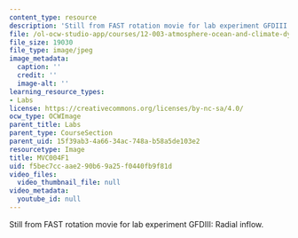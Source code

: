 ```yaml
---
content_type: resource
description: 'Still from FAST rotation movie for lab experiment GFDIII: Radial inflow.'
file: /ol-ocw-studio-app/courses/12-003-atmosphere-ocean-and-climate-dynamics-fall-2008/f5bec7ccaae290b69a25f0440fb9f81d_MVC004F1.jpg
file_size: 19030
file_type: image/jpeg
image_metadata:
  caption: ''
  credit: ''
  image-alt: ''
learning_resource_types:
- Labs
license: https://creativecommons.org/licenses/by-nc-sa/4.0/
ocw_type: OCWImage
parent_title: Labs
parent_type: CourseSection
parent_uid: 15f39ab3-4a66-34ac-748a-b58a5de103e2
resourcetype: Image
title: MVC004F1
uid: f5bec7cc-aae2-90b6-9a25-f0440fb9f81d
video_files:
  video_thumbnail_file: null
video_metadata:
  youtube_id: null
---
```

Still from FAST rotation movie for lab experiment GFDIII: Radial inflow.